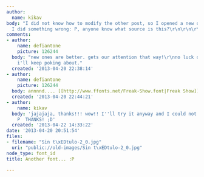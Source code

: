 ```yaml
---
author:
  name: kikav
body: "I did not know how to modify the other post, so I opened a new one, sorry if
  I did something wrong: P, anyone know what source is this?\r\n\r\n\r\n\r\nThanks!"
comments:
- author:
    name: defiantone
    picture: 126244
  body: "new ones are better. gets our attention that way!\r\nno luck on this id yet.
    i'll keep poking about."
  created: '2013-04-20 22:38:14'
- author:
    name: defiantone
    picture: 126244
  body: annnnd.... [[http://www.ffonts.net/Freak-Show.font|Freak Show]] it is.
  created: '2013-04-20 22:44:21'
- author:
    name: kikav
  body: 'jajajaja, thanks!!! wow!! I''ll try it anyway and I could not find ... :
    P  THANKS! ;D'
  created: '2013-04-22 14:33:22'
date: '2013-04-20 20:51:54'
files:
- filename: "Sin t\xEDtulo-2_0.jpg"
  uri: "public://old-images/Sin t\xEDtulo-2_0.jpg"
node_type: font_id
title: Another font... :P

---
```

